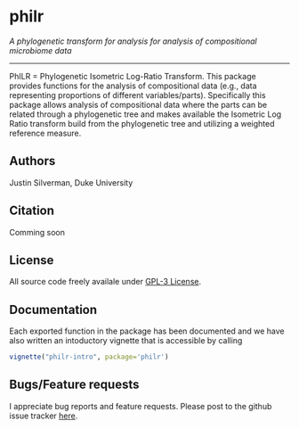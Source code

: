 # philr
*A phylogenetic transform for analysis for analysis of compositional microbiome data*

***
PhILR = Phylogenetic Isometric Log-Ratio Transform.
This package provides functions for the analysis of compositional data (e.g., data representing proportions of different variables/parts). Specifically this package allows analysis of compositional data where the parts can be related through a phylogenetic tree and makes available the Isometric Log Ratio transform build from the phylogenetic tree and utilizing a weighted reference measure. 

## Authors ##
Justin Silverman, Duke University 

## Citation ##
Comming soon

## License ##
All source code freely availale under [GPL-3 License](https://www.gnu.org/licenses/gpl-3.0.en.html). 

## Documentation ##
Each exported function in the package has been documented and we have also written an intoductory vignette that is accessible by calling 
``` r
vignette("philr-intro", package='philr')
```

## Bugs/Feature requests ##
I appreciate bug reports and feature requests. Please post to the github issue tracker [here](https://github.com/jsilve24/philr/issues). 
